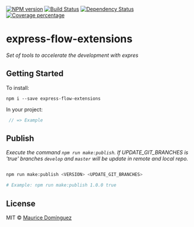 [![NPM version][npm-image]][npm-url] [![Build Status][travis-image]][travis-url] [![Dependency Status][daviddm-image]][daviddm-url] [![Coverage percentage][coveralls-image]][coveralls-url]

# express-flow-extensions

_Set of tools to accelerate the development with expres_

## Getting Started

To install:

    npm i --save express-flow-extensions

In your project:

``` javascript
 // => Example
```

## Publish

_Execute the command `npm run make:publish`. If UPDATE_GIT_BRANCHES is 'true' branches `develop` and `master` will be update in remote and local repo._

```bash

npm run make:publish <VERSION> <UPDATE_GIT_BRANCHES>

# Example: npm run make:publish 1.0.0 true
```

## License

MIT © [Maurice Domínguez](maurice.ronet.dominguez@gmail.com)

[npm-image]: https://badge.fury.io/js/express-flow-extensions.svg
[npm-url]: https://npmjs.org/package/express-flow-extensions
[travis-image]: https://travis-ci.org/madoos/express-flow-extensions.svg?branch=develop
[travis-url]: https://travis-ci.org/madoos/express-flow-extensions
[daviddm-image]: https://david-dm.org/madoos/express-flow-extensions.svg?theme=shields.io
[daviddm-url]: https://david-dm.org/madoos/express-flow-extensions
[coveralls-image]: https://coveralls.io/repos/madoos/express-flow-extensions/badge.svg
[coveralls-url]: https://coveralls.io/r/madoos/express-flow-extensions

